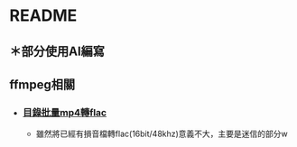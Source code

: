 # README

## ＊部分使用AI編寫

## ffmpeg相關
- ### [目錄批量mp4轉flac](ffmpeg/mp4%20to%20flac.sh)
  - 雖然將已經有損音檔轉flac(16bit/48khz)意義不大，主要是迷信的部分w
